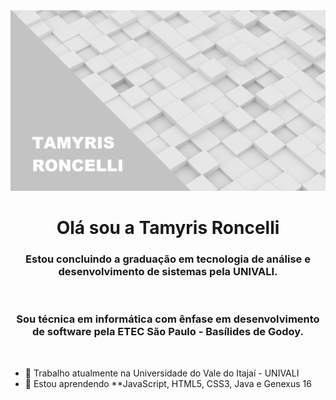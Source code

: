 <img src="https://github.com/tamyrisroncelli/tamyrisroncelli/blob/main/background.png" style="max-width:100%;">

 <h1 align="center"> Olá sou a Tamyris Roncelli </h1>
 
<h3 align="center"> Estou concluindo a graduação em tecnologia de análise e desenvolvimento de sistemas pela UNIVALI.</h3><br>
<h3 align="center"> Sou técnica em informática com ênfase em desenvolvimento de software pela ETEC São Paulo - Basílides de Godoy.</h3><br>


- 🔭 Trabalho atualmente na Universidade do Vale do Itajaí - UNIVALI
- 🌱 Estou aprendendo **JavaScript, HTML5, CSS3, Java e Genexus 16
<!-- 👯 I’m looking to collaborate on ...
- 🤔 I’m looking for help with ...
- 💬 Ask me about ...
- 📫 How to reach me: ...
- 😄 Pronouns: ...
- ⚡ Fun fact: ...
-->

